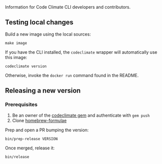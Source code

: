 Information for Code Climate CLI developers and contributors.

## Testing local changes

Build a new image using the local sources:

```console
make image
```

If you have the CLI installed, the `codeclimate` wrapper will automatically use
this image:

```console
codeclimate version
```

Otherwise, invoke the `docker run` command found in the README.

## Releasing a new version

### Prerequisites

1. Be an owner of the [codeclimate gem](https://rubygems.org/gems/codeclimate)
   and authenticate with `gem push`
1. Clone [homebrew-formulae](https://github.com/codeclimate/homebrew-formulae)

Prep and open a PR bumping the version:

```console
bin/prep-release VERSION
```

Once merged, release it:

```console
bin/release
```
